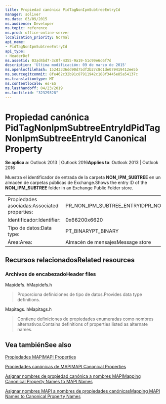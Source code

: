 ```yaml
---
title: Propiedad canónica PidTagNonIpmSubtreeEntryId
manager: soliver
ms.date: 03/09/2015
ms.audience: Developer
ms.topic: reference
ms.prod: office-online-server
localization_priority: Normal
api_name:
- PidTagNonIpmSubtreeEntryId
api_type:
- HeaderDef
ms.assetid: 03ad4bd7-3c0f-4355-9a19-51c99e6c6f7d
description: 'Última modificación: 09 de marzo de 2015'
ms.openlocfilehash: 15243336dd90d75df2b27c8c1de079419412ee5b
ms.sourcegitcommit: 8fe462c32b91c87911942c188f3445e85a54137c
ms.translationtype: MT
ms.contentlocale: es-ES
ms.lasthandoff: 04/23/2019
ms.locfileid: "32329328"
---
```

# <a name="pidtagnonipmsubtreeentryid-canonical-property"></a><span data-ttu-id="42fc8-103">Propiedad canónica PidTagNonIpmSubtreeEntryId</span><span class="sxs-lookup"><span data-stu-id="42fc8-103">PidTagNonIpmSubtreeEntryId Canonical Property</span></span>

  
  
<span data-ttu-id="42fc8-104">**Se aplica a**: Outlook 2013 | Outlook 2016</span><span class="sxs-lookup"><span data-stu-id="42fc8-104">**Applies to**: Outlook 2013 | Outlook 2016</span></span> 
  
<span data-ttu-id="42fc8-105">Muestra el identificador de entrada de la carpeta **NON_IPM_SUBTREE** en un almacén de carpetas públicas de Exchange.</span><span class="sxs-lookup"><span data-stu-id="42fc8-105">Shows the entry ID of the **NON_IPM_SUBTREE** folder in an Exchange Public Folder store.</span></span> 
  
|||
|:-----|:-----|
|<span data-ttu-id="42fc8-106">Propiedades asociadas:</span><span class="sxs-lookup"><span data-stu-id="42fc8-106">Associated properties:</span></span>  <br/> |<span data-ttu-id="42fc8-107">PR_NON_IPM_SUBTREE_ENTRYID</span><span class="sxs-lookup"><span data-stu-id="42fc8-107">PR_NON_IPM_SUBTREE_ENTRYID</span></span>  <br/> |
|<span data-ttu-id="42fc8-108">Identificador:</span><span class="sxs-lookup"><span data-stu-id="42fc8-108">Identifier:</span></span>  <br/> |<span data-ttu-id="42fc8-109">0x6620</span><span class="sxs-lookup"><span data-stu-id="42fc8-109">0x6620</span></span>  <br/> |
|<span data-ttu-id="42fc8-110">Tipo de datos:</span><span class="sxs-lookup"><span data-stu-id="42fc8-110">Data type:</span></span>  <br/> |<span data-ttu-id="42fc8-111">PT_BINARY</span><span class="sxs-lookup"><span data-stu-id="42fc8-111">PT_BINARY</span></span>  <br/> |
|<span data-ttu-id="42fc8-112">Área:</span><span class="sxs-lookup"><span data-stu-id="42fc8-112">Area:</span></span>  <br/> |<span data-ttu-id="42fc8-113">Almacén de mensajes</span><span class="sxs-lookup"><span data-stu-id="42fc8-113">Message store</span></span>  <br/> |
   
## <a name="related-resources"></a><span data-ttu-id="42fc8-114">Recursos relacionados</span><span class="sxs-lookup"><span data-stu-id="42fc8-114">Related resources</span></span>

### <a name="header-files"></a><span data-ttu-id="42fc8-115">Archivos de encabezado</span><span class="sxs-lookup"><span data-stu-id="42fc8-115">Header files</span></span>

<span data-ttu-id="42fc8-116">Mapidefs. h</span><span class="sxs-lookup"><span data-stu-id="42fc8-116">Mapidefs.h</span></span>
  
> <span data-ttu-id="42fc8-117">Proporciona definiciones de tipo de datos.</span><span class="sxs-lookup"><span data-stu-id="42fc8-117">Provides data type definitions.</span></span>
    
<span data-ttu-id="42fc8-118">Mapitags. h</span><span class="sxs-lookup"><span data-stu-id="42fc8-118">Mapitags.h</span></span>
  
> <span data-ttu-id="42fc8-119">Contiene definiciones de propiedades enumeradas como nombres alternativos.</span><span class="sxs-lookup"><span data-stu-id="42fc8-119">Contains definitions of properties listed as alternate names.</span></span>
    
## <a name="see-also"></a><span data-ttu-id="42fc8-120">Vea también</span><span class="sxs-lookup"><span data-stu-id="42fc8-120">See also</span></span>



[<span data-ttu-id="42fc8-121">Propiedades MAPI</span><span class="sxs-lookup"><span data-stu-id="42fc8-121">MAPI Properties</span></span>](mapi-properties.md)
  
[<span data-ttu-id="42fc8-122">Propiedades canónicas de MAPI</span><span class="sxs-lookup"><span data-stu-id="42fc8-122">MAPI Canonical Properties</span></span>](mapi-canonical-properties.md)
  
[<span data-ttu-id="42fc8-123">Asignar nombres de propiedad canónica a nombres MAPI</span><span class="sxs-lookup"><span data-stu-id="42fc8-123">Mapping Canonical Property Names to MAPI Names</span></span>](mapping-canonical-property-names-to-mapi-names.md)
  
[<span data-ttu-id="42fc8-124">Asignar nombres MAPI a nombres de propiedades canónicas</span><span class="sxs-lookup"><span data-stu-id="42fc8-124">Mapping MAPI Names to Canonical Property Names</span></span>](mapping-mapi-names-to-canonical-property-names.md)

